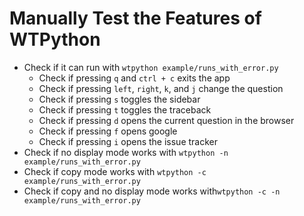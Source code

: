 # Manually Test the Features of WTPython

* Check if it can run with `wtpython example/runs_with_error.py`
    - Check if pressing `q` and `ctrl + c` exits the app
    - Check if pressing `left`, `right`, `k`, and `j` change the question
    - Check if pressing `s` toggles the sidebar
    - Check if pressing `t` toggles the traceback
    - Check if pressing `d` opens the current question in the browser
    - Check if pressing `f` opens google
    - Check if pressing `i` opens the issue tracker
* Check if no display mode works with `wtpython -n example/runs_with_error.py`
* Check if copy mode works with `wtpython -c example/runs_with_error.py`
* Check if copy and no display mode works with`wtpython -c -n example/runs_with_error.py`
